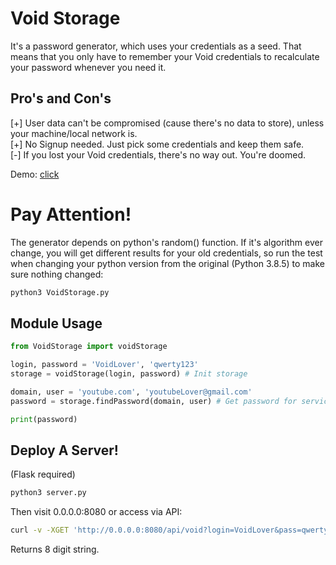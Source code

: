 

# Void Storage

It's a password generator, which uses your credentials as a seed. That means that you only have to remember your Void credentials to recalculate your password whenever you need it.

## Pro's and Con's
[+] User data can't be compromised (cause there's no data to store), unless your machine/local network is.   
[+] No Signup needed. Just pick some credentials and keep them safe.   
[-] If you lost your Void credentials, there's no way out. You're doomed.   

Demo: [click](https://kalymgg.pythonanywhere.com/)


# Pay Attention!

The generator depends on python's random() function. If it's algorithm ever change, you will get different results for your old credentials, so run the test when changing your python version from the original (Python 3.8.5) to make sure nothing changed:

```bash
python3 VoidStorage.py
```

## Module Usage

```python
from VoidStorage import voidStorage

login, password = 'VoidLover', 'qwerty123'
storage = voidStorage(login, password) # Init storage

domain, user = 'youtube.com', 'youtubeLover@gmail.com'
password = storage.findPassword(domain, user) # Get password for service

print(password)
```
##  Deploy A Server!
(Flask required)
```bash
python3 server.py
```
Then visit 0.0.0.0:8080 or access via API:
```bash
curl -v -XGET 'http://0.0.0.0:8080/api/void?login=VoidLover&pass=qwerty123&domain=youtube.com&user=youtubeLover@gmail.com'
```
Returns 8 digit string.



